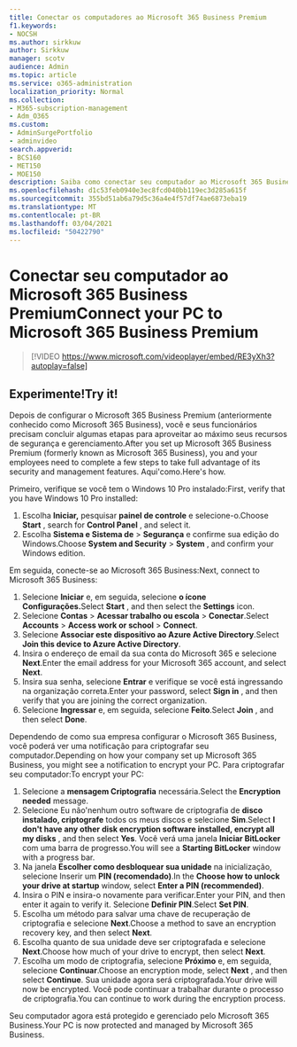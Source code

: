 ```yaml
---
title: Conectar os computadores ao Microsoft 365 Business Premium
f1.keywords:
- NOCSH
ms.author: sirkkuw
author: Sirkkuw
manager: scotv
audience: Admin
ms.topic: article
ms.service: o365-administration
localization_priority: Normal
ms.collection:
- M365-subscription-management
- Adm_O365
ms.custom:
- AdminSurgePortfolio
- adminvideo
search.appverid:
- BCS160
- MET150
- MOE150
description: Saiba como conectar seu computador ao Microsoft 365 Business.
ms.openlocfilehash: d1c53feb0940e3ec8fcd040bb119ec3d285a615f
ms.sourcegitcommit: 355bd51ab6a79d5c36a4e4f57df74ae6873eba19
ms.translationtype: MT
ms.contentlocale: pt-BR
ms.lasthandoff: 03/04/2021
ms.locfileid: "50422790"
---
```

# <a name="connect-your-pc-to-microsoft-365-business-premium"></a><span data-ttu-id="2c7f5-103">Conectar seu computador ao Microsoft 365 Business Premium</span><span class="sxs-lookup"><span data-stu-id="2c7f5-103">Connect your PC to Microsoft 365 Business Premium</span></span>

> [!VIDEO https://www.microsoft.com/videoplayer/embed/RE3yXh3?autoplay=false]

## <a name="try-it"></a><span data-ttu-id="2c7f5-104">Experimente!</span><span class="sxs-lookup"><span data-stu-id="2c7f5-104">Try it!</span></span>
<span data-ttu-id="2c7f5-105">Depois de configurar o Microsoft 365 Business Premium (anteriormente conhecido como Microsoft 365 Business), você e seus funcionários precisam concluir algumas etapas para aproveitar ao máximo seus recursos de segurança e gerenciamento.</span><span class="sxs-lookup"><span data-stu-id="2c7f5-105">After you set up Microsoft 365 Business Premium (formerly known as Microsoft 365 Business), you and your employees need to complete a few steps to take full advantage of its security and management features.</span></span> <span data-ttu-id="2c7f5-106">Aqui&#39;como.</span><span class="sxs-lookup"><span data-stu-id="2c7f5-106">Here&#39;s how.</span></span>

<span data-ttu-id="2c7f5-107">Primeiro, verifique se você tem o Windows 10 Pro instalado:</span><span class="sxs-lookup"><span data-stu-id="2c7f5-107">First, verify that you have Windows 10 Pro installed:</span></span>

1. <span data-ttu-id="2c7f5-108">Escolha  **Iniciar,** pesquisar  **painel de controle** e selecione-o.</span><span class="sxs-lookup"><span data-stu-id="2c7f5-108">Choose  **Start** , search for  **Control Panel** , and select it.</span></span>
2. <span data-ttu-id="2c7f5-109">Escolha **Sistema e Sistema de**   >   **Segurança** e confirme sua edição do Windows.</span><span class="sxs-lookup"><span data-stu-id="2c7f5-109">Choose  **System and Security**  >  **System** , and confirm your Windows edition.</span></span>

<span data-ttu-id="2c7f5-110">Em seguida, conecte-se ao Microsoft 365 Business:</span><span class="sxs-lookup"><span data-stu-id="2c7f5-110">Next, connect to Microsoft 365 Business:</span></span>

1. <span data-ttu-id="2c7f5-111">Selecione **Iniciar** e, em seguida, selecione **o ícone Configurações.**</span><span class="sxs-lookup"><span data-stu-id="2c7f5-111">Select  **Start** , and then select the  **Settings** icon.</span></span>
2. <span data-ttu-id="2c7f5-112">Selecione **Contas**  >   **Acessar trabalho ou escola**   >   **Conectar**.</span><span class="sxs-lookup"><span data-stu-id="2c7f5-112">Select  **Accounts** >  **Access work or school**  >  **Connect**.</span></span>
3. <span data-ttu-id="2c7f5-113">Selecione  **Associar este dispositivo ao Azure Active Directory**.</span><span class="sxs-lookup"><span data-stu-id="2c7f5-113">Select  **Join this device to Azure Active Directory**.</span></span>
4. <span data-ttu-id="2c7f5-114">Insira o endereço de email da sua conta do Microsoft 365 e selecione  **Next**.</span><span class="sxs-lookup"><span data-stu-id="2c7f5-114">Enter the email address for your Microsoft 365 account, and select  **Next**.</span></span>
5. <span data-ttu-id="2c7f5-115">Insira sua senha, selecione  **Entrar** e verifique se você está ingressando na organização correta.</span><span class="sxs-lookup"><span data-stu-id="2c7f5-115">Enter your password, select  **Sign in** , and then verify that you are joining the correct organization.</span></span>
6. <span data-ttu-id="2c7f5-116">Selecione  **Ingressar** e, em seguida, selecione  **Feito**.</span><span class="sxs-lookup"><span data-stu-id="2c7f5-116">Select  **Join** , and then select  **Done**.</span></span>

<span data-ttu-id="2c7f5-117">Dependendo de como sua empresa configurar o Microsoft 365 Business, você poderá ver uma notificação para criptografar seu computador.</span><span class="sxs-lookup"><span data-stu-id="2c7f5-117">Depending on how your company set up Microsoft 365 Business, you might see a notification to encrypt your PC.</span></span> <span data-ttu-id="2c7f5-118">Para criptografar seu computador:</span><span class="sxs-lookup"><span data-stu-id="2c7f5-118">To encrypt your PC:</span></span>

1. <span data-ttu-id="2c7f5-119">Selecione a  **mensagem Criptografia**  necessária.</span><span class="sxs-lookup"><span data-stu-id="2c7f5-119">Select the  **Encryption needed**  message.</span></span>
2. <span data-ttu-id="2c7f5-120">Selecione Eu não&#39;nenhum outro software de criptografia de  **disco instalado, criptografe** todos os meus discos e selecione  **Sim**.</span><span class="sxs-lookup"><span data-stu-id="2c7f5-120">Select  **I don&#39;t have any other disk encryption software installed, encrypt all my disks** , and then select  **Yes**.</span></span> <span data-ttu-id="2c7f5-121">Você verá uma janela  **Iniciar BitLocker**  com uma barra de progresso.</span><span class="sxs-lookup"><span data-stu-id="2c7f5-121">You will see a  **Starting BitLocker**  window with a progress bar.</span></span>
3. <span data-ttu-id="2c7f5-122">Na janela  **Escolher como desbloquear sua unidade**  na inicialização, selecione Inserir um **PIN (recomendado)**.</span><span class="sxs-lookup"><span data-stu-id="2c7f5-122">In the  **Choose how to unlock your drive at startup**  window, select **Enter a PIN (recommended)**.</span></span>
4. <span data-ttu-id="2c7f5-123">Insira o PIN e insira-o novamente para verificar.</span><span class="sxs-lookup"><span data-stu-id="2c7f5-123">Enter your PIN, and then enter it again to verify it.</span></span> <span data-ttu-id="2c7f5-124">Selecione  **Definir PIN**.</span><span class="sxs-lookup"><span data-stu-id="2c7f5-124">Select  **Set PIN**.</span></span>
5. <span data-ttu-id="2c7f5-125">Escolha um método para salvar uma chave de recuperação de criptografia e selecione  **Next**.</span><span class="sxs-lookup"><span data-stu-id="2c7f5-125">Choose a method to save an encryption recovery key, and then select  **Next**.</span></span>
6. <span data-ttu-id="2c7f5-126">Escolha quanto de sua unidade deve ser criptografada e selecione  **Next**.</span><span class="sxs-lookup"><span data-stu-id="2c7f5-126">Choose how much of your drive to encrypt, then select  **Next**.</span></span>
7. <span data-ttu-id="2c7f5-127">Escolha um modo de criptografia, selecione  **Próximo** e, em seguida, selecione  **Continuar**.</span><span class="sxs-lookup"><span data-stu-id="2c7f5-127">Choose an encryption mode, select  **Next** , and then select  **Continue**.</span></span> <span data-ttu-id="2c7f5-128">Sua unidade agora será criptografada.</span><span class="sxs-lookup"><span data-stu-id="2c7f5-128">Your drive will now be encrypted.</span></span> <span data-ttu-id="2c7f5-129">Você pode continuar a trabalhar durante o processo de criptografia.</span><span class="sxs-lookup"><span data-stu-id="2c7f5-129">You can continue to work during the encryption process.</span></span>

<span data-ttu-id="2c7f5-130">Seu computador agora está protegido e gerenciado pelo Microsoft 365 Business.</span><span class="sxs-lookup"><span data-stu-id="2c7f5-130">Your PC is now protected and managed by Microsoft 365 Business.</span></span>